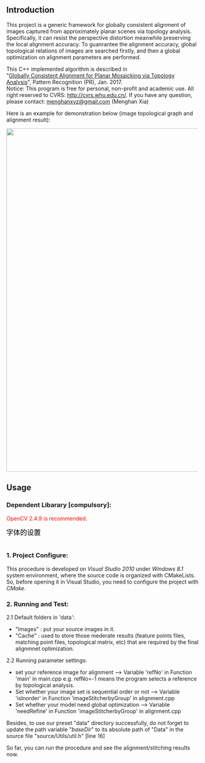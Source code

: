 ## Introduction

This project is a generic framework for globally consistent alignment of images captured from approximately planar 
scenes via topology analysis. Specifically, it can resist the perspective distortion meanwhile preserving the local 
alignment accuracy. To guanrantee the alignment accuracy, global topological relations of images are searched firstly,
and then a global optimization on alignment parameters are performed.

This C++ implemented algorithm is described in  
"[Globally Consistent Alignment for Planar Mosaicking via Topology Analysis](http://menghanxia.github.io/papers/Plane_Alignment-PR2016.pdf)", Pattern Recognition (PR), Jan. 2017.  
Notice: This program is free for personal, non-profit and academic use.
All right reserved to CVRS: http://cvrs.whu.edu.cn/. 
If you have any question, please contact: menghanxyz@gmail.com (Menghan Xia)

Here is an example for demonstration below (image topological graph and alignment result): 

<img src="docs/demo.png" width="900px"/>

## Usage
### Dependent Libarary [compulsory]:
<font color=red>OpenCV 2.4.9 is recommended</font>.
<table><tr><font size=4 color= Black>字体的设置</font></table></tr>

### 1. Project Configure:
This procedure is developed on *Visual Studio 2010* under *Windows 8.1* system environment,
where the source code is organized with CMakeLists. So, before opening it in Visual Studio,
you need to configure the project with *CMake*.

### 2. Running and Test:
2.1 Default folders in 'data':  
- "Images" : put your source images in it.
- "Cache"  : used to store those mederate results (feature points files, matching point files, topological matrix, etc) that 
are required by the final alignmnet optimization.

2.2 Running parameter settings:  
- set your reference image for alignment      							-->  Variable 'refNo' in Function 'main' in main.cpp 
e.g. refNo=-1 means the program selects a reference by topological analysis.
- Set whether your image set is sequential order or not         --> Variable 'isInorder' in Function 'imageStitcherbyGroup' in alignment.cpp
- Set whether your model need global optimization         		--> Variable 'needRefine' in Function 'imageStitcherbyGroup' in alignment.cpp

Besides, to use our preset "data" directory successfully, do not forget to update the path variable 
"*baseDir*" to its absolute path of "Data" in the source file "source/Utils/util.h" [line 16]

So far, you can run the procedure and see the alignment/stitching results now.
